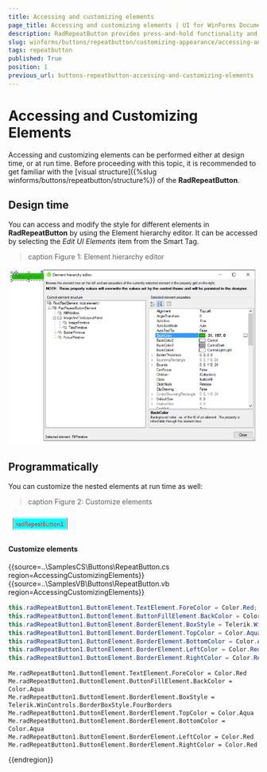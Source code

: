 ```yaml
---
title: Accessing and customizing elements
page_title: Accessing and customizing elements | UI for WinForms Documentation
description: RadRepeatButton provides press-and-hold functionality and it is an ideal UI element for allowing users to control an increasing or decreasing value, such as volume or brightness. 
slug: winforms/buttons/repeatbutton/customizing-appearance/accessing-and-customizing-elements 
tags: repeatbutton
published: True
position: 1
previous_url: buttons-repeatbutton-accessing-and-customizing-elements 
---
```


# Accessing and Customizing Elements
 
Accessing and customizing elements can be performed either at design time, or at run time. Before proceeding with this topic, it is recommended to get familiar with the [visual structure]({%slug winforms/buttons/repeatbutton/structure%}) of the __RadRepeatButton__.
      

## Design time

You can access and modify the style for different elements in __RadRepeatButton__ by using the Element hierarchy editor. It can be accessed by selecting the *Edit UI Elements* item from the Smart Tag.


>caption Figure 1: Element hierarchy editor

![repeatbutton-customizing-appearance-accessing-and-customizing-elements 001](images/repeatbutton-customizing-appearance-accessing-and-customizing-elements001.png)

## Programmatically

You can customize the nested elements at run time as well:
>caption Figure 2: Customize elements

![repeatbutton-customizing-appearance-accessing-and-customizing-elements 002](images/repeatbutton-customizing-appearance-accessing-and-customizing-elements002.png)

#### Customize elements 

{{source=..\SamplesCS\Buttons\RepeatButton.cs region=AccessingCustomizingElements}} 
{{source=..\SamplesVB\Buttons\RepeatButton.vb region=AccessingCustomizingElements}} 

````C#
this.radRepeatButton1.ButtonElement.TextElement.ForeColor = Color.Red;
this.radRepeatButton1.ButtonElement.ButtonFillElement.BackColor = Color.Aqua;
this.radRepeatButton1.ButtonElement.BorderElement.BoxStyle = Telerik.WinControls.BorderBoxStyle.FourBorders;
this.radRepeatButton1.ButtonElement.BorderElement.TopColor = Color.Aqua;
this.radRepeatButton1.ButtonElement.BorderElement.BottomColor = Color.Aqua;
this.radRepeatButton1.ButtonElement.BorderElement.LeftColor = Color.Red;
this.radRepeatButton1.ButtonElement.BorderElement.RightColor = Color.Red;

````
````VB.NET
Me.radRepeatButton1.ButtonElement.TextElement.ForeColor = Color.Red
Me.radRepeatButton1.ButtonElement.ButtonFillElement.BackColor = Color.Aqua
Me.radRepeatButton1.ButtonElement.BorderElement.BoxStyle = Telerik.WinControls.BorderBoxStyle.FourBorders
Me.radRepeatButton1.ButtonElement.BorderElement.TopColor = Color.Aqua
Me.radRepeatButton1.ButtonElement.BorderElement.BottomColor = Color.Aqua
Me.radRepeatButton1.ButtonElement.BorderElement.LeftColor = Color.Red
Me.radRepeatButton1.ButtonElement.BorderElement.RightColor = Color.Red

````

{{endregion}} 
